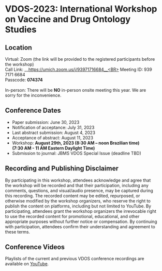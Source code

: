 # VDOS-2023: International Workshop on Vaccine and Drug Ontology Studies

## Location
Virtual: Zoom (the link will be provided to the registered participants before the workshop)<BR>
Call Link: __https://umich.zoom.us/j/93971716684__<BR>
Meeting ID: 939 7171 6684<BR>
Passcode: __074374__<BR><BR>
In-person: There will be __NO__ in-person onsite meeting this year. We are sorry for the inconvenience. 

## Conference Dates
- Paper submission: June 30, 2023<BR>
- Notification of acceptance: July 31, 2023<BR>
- Last abstract submission: August 4, 2023<BR>
- Acceptance of abstract: August 11, 2023<BR>
- Workshop: __August 29th, 2023 (8:30 AM – noon Brazilian time)<BR>
                            (7:30 AM - 11 AM Eastern Daylight Time)<BR>__
- Submission to journal: JBMS VDOS Special Issue (deadline TBD)<BR>

## Recording and Publishing Disclaimer
By participating in this workshop, attendees acknowledge and agree that the workshop will be recorded and that their participation, including any comments, questions, and visual/audio presence, may be captured during this recording. The recorded content may be edited, repurposed, or otherwise modified by the workshop organizers, who reserve the right to publish the content on platforms, including but not limited to YouTube. By participating, attendees grant the workshop organizers the irrevocable right to use the recorded content for promotional, educational, and other appropriate purposes without further notice or compensation. By continuing with participation, attendees confirm their understanding and agreement to these terms.

## Conference Videos
Playlists of the current and previous VDOS conference recordings are available on [YouTube](https://www.youtube.com/channel/UCUT0MwXxAFnekhsSJVmHTJw/playlists).  
